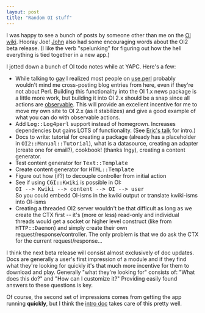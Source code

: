 ```yaml
---
layout: post
title: "Random OI stuff"
---
```




I was happy to see a bunch of posts by someone other than me on the <a href="http://openinteract.sourceforge.net/cgi-bin/twiki/view/OI/WebChanges
">OI wiki</a>. Hooray Joe! <a href="http://radio.weblogs.com/0103492/2003/06/11.html">John</a> also had some encouraging words about the OI2 beta release. (I like the verb "spelunking" for figuring out how the hell everything is tied together in a new app.)

<p>I jotted down a bunch of OI todo notes while at YAPC. Here's a few:</p>

<p><ul>
  <li>While talking to <a href="http://www.estey.com/">gav</a> I realized most people on <a href="http://use.perl.org/">use.perl</a> probably wouldn't mind me cross-posting blog entries from here, even if they're not about Perl. Building this functionality into the OI 1.x news package is a little more work, but building it into OI 2.x should be a snap since all actions are <a href="http://search.cpan.org/author/CWINTERS/Class-Observable-1.00/">observable</a>. This will provide an excellent incentive for me to move my own site to OI 2.x (as it stabilizes) and give a good example of what you can do with observable actions.</li>
  <li>Add <tt>Log::Log4perl</tt> support instead of homegrown. Increases dependencies but gains LOTS of functionality. (See <a href="http://openthought.org/presentations/Log4perl/Log4perl.html">Eric's talk</a> for intro.)</li>
  <li>Docs to write: tutorial for creating a package (already has a placeholder in <tt>OI2::Manual::Tutorial</tt>), what is a datasource, creating an adapter (create one for email?), cookbook! (thanks Ingy), creating a content generator.</li>
  <li>Test content generator for <tt>Text::Template</tt></li>
  <li>Create content generator for <tt>HTML::Template</tt></li>
  <li>Figure out how (if?) to decouple controller from initial action</li>
  <li>See if using <tt>CGI::Kwiki</tt> is possible in OI:<br>
<tt>OI --&gt; Kwiki --&gt; content --&gt; OI --&gt; user</tt><br>
So you could embedd OI-isms in the kwiki output or translate kwiki-isms into OI-isms</li>
  <li>Creating a threaded OI2 server wouldn't be that difficult as long as we create the CTX first -- it's (more or less) read-only and individual threads would get a socket or higher level construct (like from <tt>HTTP::Daemon</tt>) and simply create their own request/response/controller. The only problem is that we do ask the CTX for the current request/response...</li>
</ul>

<p>I think the next beta release will consist almost exclusively of doc updates. Docs are generally a user's first impression of a module and if they find what they're looking for quickly it's that much more incentive for them to download and play. Generally "what they're looking for" consists of: "What does this do?" and "How can I customize it?" Providing easily found answers to these questions is key.</p>

<p>Of course, the second set of impressions comes from getting the app running <b>quickly</b>, but I think the <a href="http://openinteract.sourceforge.net/docs/oi2/OpenInteract2/Manual/Intro.shtml">intro doc</a> takes care of this pretty well.</p>


